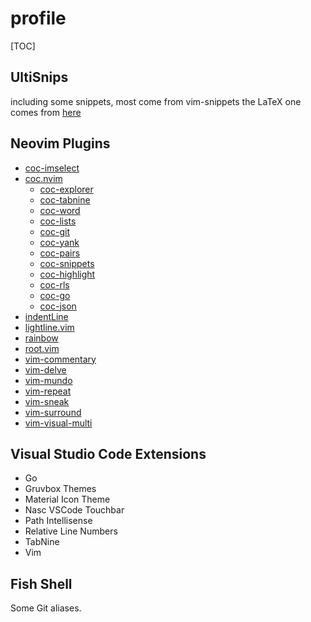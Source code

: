 # profile



[TOC]

## UltiSnips

including some snippets, most come from vim-snippets
the LaTeX one comes from [here](https://castel.dev/post/lecture-notes-1/)

## Neovim Plugins

- [coc-imselect](https://github.com/neoclide/coc-imselect)
- [coc.nvim](https://github.com/neoclide/coc-imselect)
  - [coc-explorer](https://github.com/weirongxu/coc-explorer)
  - [coc-tabnine](https://github.com/neoclide/coc-tabnine)
  - [coc-word](https://github.com/neoclide/coc-sources)
  - [coc-lists](https://github.com/neoclide/coc-lists)
  - [coc-git](https://github.com/neoclide/coc-git)
  - [coc-yank](https://github.com/neoclide/coc-yank)
  - [coc-pairs](https://github.com/neoclide/coc-pairs)
  - [coc-snippets](https://github.com/neoclide/coc-snippets)
  - [coc-highlight](https://github.com/neoclide/coc-highlight)
  - [coc-rls](https://github.com/neoclide/coc-rls)
  - [coc-go](https://github.com/josa42/coc-go)
  - [coc-json](https://github.com/neoclide/coc-json)
- [indentLine](https://github.com/Yggdroot/indentLine)
- [lightline.vim](https://github.com/itchyny/lightline.vim)
- [rainbow](https://github.com/luochen1990/rainbow)
- [root.vim](https://github.com/dylanaraps/root.vim)
- [vim-commentary](https://github.com/tpope/vim-commentary)
- [vim-delve](https://github.com/sebdah/vim-delve)
- [vim-mundo](https://github.com/simnalamburt/vim-mundo)
- [vim-repeat](https://github.com/tpope/vim-repeat)
- [vim-sneak](https://github.com/justinmk/vim-sneak)
- [vim-surround](https://github.com/tpope/vim-surround)
- [vim-visual-multi](https://github.com/mg979/vim-visual-multi)

## Visual Studio Code Extensions

- Go
- Gruvbox Themes
- Material Icon Theme
- Nasc VSCode Touchbar
- Path Intellisense
- Relative Line Numbers
- TabNine
- Vim

## Fish Shell

Some Git aliases.

